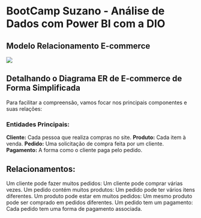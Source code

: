 # BootCamp Suzano - Análise de Dados com Power BI com a DIO

## Modelo Relacionamento E-commerce

<div aling="center">
<img src="https://github.com/user-attachments/assets/5123577e-d0fb-454b-901e-5f17e94fb930">
</div>

## Detalhando o Diagrama ER de E-commerce de Forma Simplificada
Para facilitar a compreensão, vamos focar nos principais componentes e suas relações:

### Entidades Principais:

**Cliente:** Cada pessoa que realiza compras no site.
**Produto:** Cada item à venda.
**Pedido:** Uma solicitação de compra feita por um cliente.
**Pagamento:** A forma como o cliente paga pelo pedido.

## Relacionamentos:

Um cliente pode fazer muitos pedidos: Um cliente pode comprar várias vezes.
Um pedido contém muitos produtos: Um pedido pode ter vários itens diferentes.
Um produto pode estar em muitos pedidos: Um mesmo produto pode ser comprado em pedidos diferentes.
Um pedido tem um pagamento: Cada pedido tem uma forma de pagamento associada.
